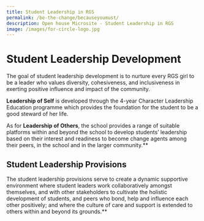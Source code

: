 ```yaml
---
title: Student Leadership in RGS
permalink: /be-the-change/becauseyoumust/
description: Open house Microsite - Student Leadership in RGS
image: /images/for-circle-logo.jpg
---
```

# **Student Leadership Development**



The goal of student leadership development is to nurture every RGS girl to be a leader who values diversity, cohesiveness, and inclusiveness in exerting positive influence and impact of the community. 

**Leadership of Self**  is developed through the 4-year Character Leadership Education programme which provides the foundation for the student to be a good steward of her life.

  
As for **Leadership of Others**, the school provides a range of suitable platforms within and beyond the school to develop students’ leadership based on their interest and readiness to become change agents among their peers, in the school and in the larger community.**

## **Student Leadership Provisions**

The student leadership provisions serve to create a dynamic supportive environment where student leaders work collaboratively amongst themselves, and with other stakeholders to cultivate the holistic development of students, and peers who bond, help and influence each other positively; and where the culture of care and support is extended to others within and beyond its grounds.**